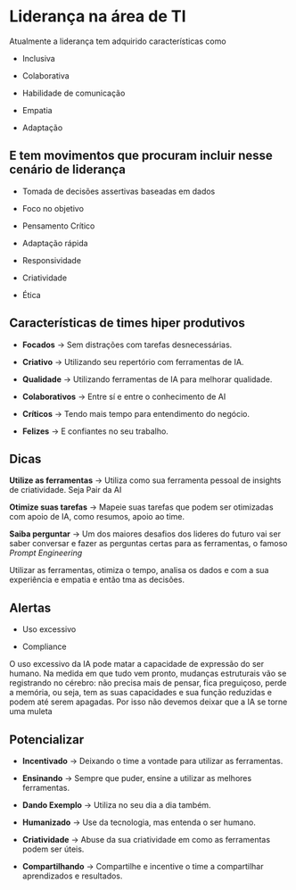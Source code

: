 # Liderança na área de TI

Atualmente a liderança tem adquirido características como

- Inclusiva

- Colaborativa

- Habilidade de comunicação

- Empatia

- Adaptação

## E tem movimentos que procuram incluir nesse cenário de liderança

- Tomada de decisões assertivas baseadas em dados

- Foco no objetivo

- Pensamento Crítico

- Adaptação rápida

- Responsividade

- Criatividade

- Ética

## Características de times hiper produtivos

- **Focados** -> Sem distrações com tarefas desnecessárias.

- **Criativo** -> Utilizando seu repertório com ferramentas de IA.

- **Qualidade** -> Utilizando ferramentas de IA para melhorar qualidade.

- **Colaborativos** -> Entre sí e entre o conhecimento de AI

- **Críticos** -> Tendo mais tempo para entendimento do negócio.

- **Felizes** -> E confiantes no seu trabalho.

## Dicas

**Utilize as ferramentas** -> Utiliza como sua ferramenta pessoal de insights de criatividade. Seja Pair da AI

**Otimize suas tarefas** -> Mapeie suas tarefas que podem ser otimizadas com apoio de IA, como resumos, apoio ao time.

**Saiba perguntar** -> Um dos maiores desafios dos lideres do futuro vai ser saber conversar e fazer as perguntas certas para as ferramentas, o famoso _Prompt Engineering_

Utilizar as ferramentas, otimiza o tempo, analisa os dados e com a sua experiência e empatia e então tma as decisões.

## Alertas

- Uso excessivo

- Compliance

O uso excessivo da IA pode matar a capacidade de expressão do ser humano. Na medida em que tudo vem pronto, mudanças estruturais vão se registrando no cérebro: não precisa mais de pensar, fica preguiçoso, perde a memória, ou seja, tem as suas capacidades e sua função reduzidas e podem até serem apagadas. Por isso não devemos deixar que a IA se torne uma muleta

## Potencializar

- **Incentivado** -> Deixando o time a vontade para utilizar as ferramentas.

- **Ensinando** -> Sempre que puder, ensine a utilizar as melhores ferramentas.

- **Dando Exemplo** -> Utiliza no seu dia a dia também.

- **Humanizado** -> Use da tecnologia, mas entenda o ser humano.

- **Criatividade** -> Abuse da sua criatividade em como as ferramentas podem ser úteis.

- **Compartilhando** -> Compartilhe e incentive o time a compartilhar aprendizados e resultados.
